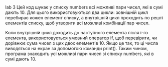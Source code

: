 lab 3
Цей код шукає у списку numbers всі можливі пари чисел, які в сумі дають 10. Для цього використовуються два цикли: зовнішній цикл перебирає кожен елемент списку, а внутрішній цикл проходить по решті елементів списку, щоб утворити всі можливі комбінації пар чисел.

Коли внутрішній цикл доходить до наступного елемента після i-го елемента, використовується умовний оператор if, щоб перевірити, чи дорівнює сума чисел з цих двох елементів 10. Якщо це так, то ці числа виводяться на екран за допомогою команди print(). Таким чином, програма знаходить усі можливі пари чисел зі списку numbers, які в сумі дають 10.
